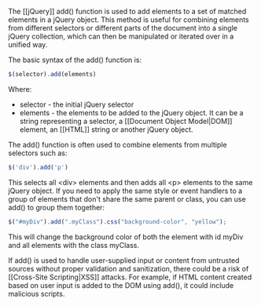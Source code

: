 The [[jQuery]] add() function is used to add elements to a set of matched elements in a jQuery object. This method is useful for combining elements from different selectors or different parts of the document into a single jQuery collection, which can then be manipulated or iterated over in a unified way.

The basic syntax of the add() function is:

```javascript
$(selector).add(elements)
```

Where:

- selector - the initial jQuery selector
- elements - the elements to be added to the jQuery object. It can be a string representing a selector, a [[Document Object Model|DOM]] element, an [[HTML]] string or another jQuery object.

The add() function is often used to combine elements from multiple selectors such as:

```javascript
$('div').add('p')
```

This selects all \<div> elements and then adds all \<p> elements to the same jQuery object. If you need to apply the same style or event handlers to a group of elements that don't share the same parent or class, you can use add() to group them together:

```javascript
$("#myDiv").add(".myClass").css("background-color", "yellow");
```

This will change the background color of both the element with id myDiv and all elements with the class myClass.

If add() is used to handle user-supplied input or content from untrusted sources without proper validation and sanitization, there could be a risk of [[Cross-Site Scripting|XSS]] attacks. For example, if HTML content created based on user input is added to the DOM using add(), it could include malicious scripts.

